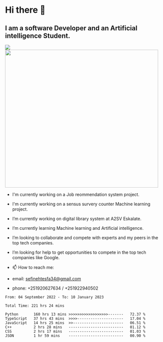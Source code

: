 # Hi there 👋
## I am a software Developer and an Artificial intelligence Student.
<img src = "https://github-readme-stats.vercel.app/api?username=sefinehtesfa34&&show_icons=true&title_color=ffffff&icon_color=bb2acf&text_color=daf7dc&bg_color=151515"/>
<img src="https://wakatime.com/share/@sefinehtesfa34/ae9674e3-b462-4438-9120-52fc3d0ffbbb.png" width ="500" height = "450"/>

- I'm currently working on a Job reommendation system project.
- I'm currently working on a sensus survery counter Machine learning project.
-  I’m currently working on digital library system at A2SV Eskalate.
-  I’m currently learning Machine learning and Artificial intelligence.
-  I’m looking to collaborate and compete with experts and my peers in the top tech companies.
-  I’m looking for help to get opportunities to compete in the top tech companies like Google.

- 📫 How to reach me: 
- email: sefinehtesfa34@gmail.com
- phone: +251920627634 / +251922940502
<!--START_SECTION:waka-->

```text
From: 04 September 2022 - To: 10 January 2023

Total Time: 221 hrs 24 mins

Python       160 hrs 13 mins >>>>>>>>>>>>>>>>>>-------   72.37 %
TypeScript   37 hrs 43 mins  >>>>---------------------   17.04 %
JavaScript   14 hrs 25 mins  >>-----------------------   06.51 %
C++          2 hrs 28 mins   -------------------------   01.12 %
CSS          2 hrs 17 mins   -------------------------   01.03 %
JSON         1 hr 59 mins    -------------------------   00.90 %
```

<!--END_SECTION:waka-->
